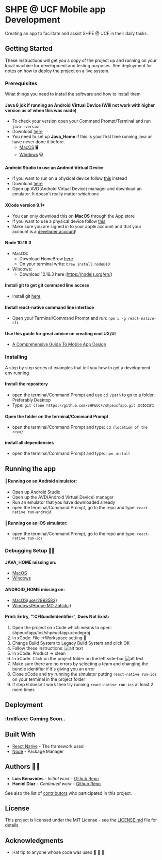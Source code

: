 # SHPE @ UCF Mobile app Development

Creating an app to facilitate and assist SHPE @ UCF in their daily tasks.

## Getting Started

These instructions will get you a copy of the project up and running on your local machine for development and testing purposes. See deployment for notes on how to deploy the project on a live system.

### Prerequisites

What things you need to install the software and how to install them

#### Java 8 jdk if running an Android Virtual Device (Will not work with higher version as of when this was made) 
* To check your version open your Command Prompt/Terminal and run `java -version`
* Download [here](https://www.oracle.com/technetwork/java/javase/downloads/jdk8-downloads-2133151.html)
* You need to set up **Java_Home** if this is your first time running java or have never done it before.
    * [MacOS](https://dalanzg.github.io/tips-tutorials/mac/2016/03/21/how-to-set-java_home-on-mac-os-x/) :desktop_computer:
    * [Windows](https://www.architectryan.com/2018/03/17/add-to-the-path-on-windows-10/) :computer:

#### Android Studio to use an Android Virtual Device

* If you want to run on a physical device follow [this](https://facebook.github.io/react-native/docs/running-on-device) instead
* Download [here](https://developer.android.com/studio)
* Open up AVD(Android Virtual Device) manager and download an emulator. It doesn't really matter which one

#### XCode version 9.1+
* You can only download this on **MacOS** through the App store
* If you want to use a physical device follow [this](https://facebook.github.io/react-native/docs/running-on-device)
* Make sure you are signed in to your apple account and that your account is a [developer account](https://9to5mac.com/2016/03/27/how-to-create-free-apple-developer-account-sideload-apps/)!

#### Node 10.16.3
* MacOS:
   * Download HomeBrew [here](https://brew.sh/)
   * On your terminal write: `brew install node@10`
* Windows:
   * Download 10.16.3 here (https://nodejs.org/en/)

#### Install git to get git command line access
* Install git [here](https://git-scm.com/downloads)

#### Install react-native command line interface
* Open your Terminal/Command Prompt and run: `npm i -g react-native-cli`

#### Use this guide for great advice on creating cool UX/UI

* [A Comprehensive Guide To Mobile App Design](https://www.smashingmagazine.com/2018/02/comprehensive-guide-to-mobile-app-design/)


### Installing

A step by step series of examples that tell you how to get a development env running

#### Install the repository
* open the terminal/Command Prompt and use `cd /path` to go to a folder. Preferably Desktop
* Type: `git clone https://github.com/SHPEUCF/shpeucfapp.git` :octocat:

#### Open the folder on the terminal/Command Prompt
* open the terminal/Command Prompt and type: `cd {location of the repo}`

#### install all dependencies
* open the terminal/Command Prompt and type: `npm install`



## Running the app

#### :robot:Running on an Android simulator:

* Open up Android Studio
* Open up the AVD(Android Virtual Device) manager
* Run an emulator that you have downloaded already
* open the terminal/Command Prompt, go to the repo and type: `react-native run-android`


#### :iphone:Running on an iOS simulator:
* open the terminal/Command Prompt, go to the repo and type: `react-native run-ios`

### Debugging Setup :man_technologist:
#### JAVA_HOME missing on:
* [MacOS](https://dalanzg.github.io/tips-tutorials/mac/2016/03/21/how-to-set-java_home-on-mac-os-x/)
* [Windows](https://docs.oracle.com/cd/E19182-01/820-7851/inst_cli_jdk_javahome_t/)

#### ANDROID_HOME missing on:
* [MacOS(user2993582)](https://stackoverflow.com/questions/19986214/setting-android-home-enviromental-variable-on-mac-os-x)
* [Windows(Hoque MD Zahidul)](https://stackoverflow.com/questions/27620262/sdk-location-not-found-define-location-with-sdk-dir-in-the-local-properties-fil)

#### Print: Entry, ":CFBundleIdentifier", Does Not Exist:
1. Open the project on xCode which means to open: shpeucfapp/ios/shpeucfapp.xcodeproj
2. In xCode: File ->Workspace setting :hammer:
3. Change Build System to Legacy Build System and click OK
4. Follow these instructions: 
![alt text](https://user-images.githubusercontent.com/2400215/45737941-92981200-bc08-11e8-80fc-978147db7a9a.png)
5. In xCode: Product -> clean
6. In xCode: Click on the project folder on the left side-bar
![alt text](https://i.imgur.com/t8v9oQy.png)
7. Make sure there are no errors by selecting a team and changing the bundle identifier if it's giving you an error
8. Close xCode and try running the simulator putting `react-native run-ios` on your terminal in the project folder
9. If step 6 doesn't work then try running `react-native run-ios` at least 2 more times

 

## Deployment

### :trollface: Coming Soon..

## Built With

* [React Native](https://facebook.github.io/react-native/) - The framework used
* [Node](https://nodejs.org/en/) - Package Manager

## Authors :man_technologist:

* **Luis Benavides** - *Initial work* - [Github Repo](https://github.com/luisbenan)
* **Haniel Diaz** - *Continued work* - [Github Repo](https://github.com/HanielDiaz)


See also the list of [contributors](https://github.com/SHPEUCF/shpeucfapp/graphs/contributors) who participated in this project.

## License

This project is licensed under the MIT License - see the [LICENSE.md](LICENSE.md) file for details

## Acknowledgments

* Hat tip to anyone whose code was used :tada: :tada: :tada:
